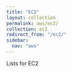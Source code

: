 ```yaml
---
title: "EC2"
layout: collection
permalink: aws/ec2/
collection: ec2
redirect_from: "/ec2/"
sidebar:
  nav: "aws"
---
```


Lists for EC2 
